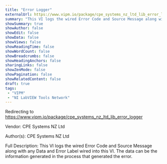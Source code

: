 ```yaml
---
title: "Error Logger"
externalUrl: https://www.vipm.io/package/cpe_systems_nz_ltd_lib_error_logger
summary: "This VI logs the wired Error Code and Source Message along with any Data and Error Label wired into this VI."
showSummary: true
showAuthor: false
showEdit: false
showData: false
showViews: false
showReadingTime: false
showWordCount: false
showBreadcrumbs: false
showHeadingAnchors: false
sharingLinks: false
showZenMode: false
showPagination: false
showRelatedContent: false
draft: true
tags:
 - "VIPM"
 - "NI LabVIEW Tools Network"
---
```


Redirecting to https://www.vipm.io/package/cpe_systems_nz_ltd_lib_error_logger

Vendor: CPE Systems NZ Ltd

Author(s): CPE Systems NZ Ltd
 
Full Description:
This VI logs the wired Error Code and Source Message along with any Data and Error Label wired into this VI. 
The data can be the information generated in the process that generated the error.